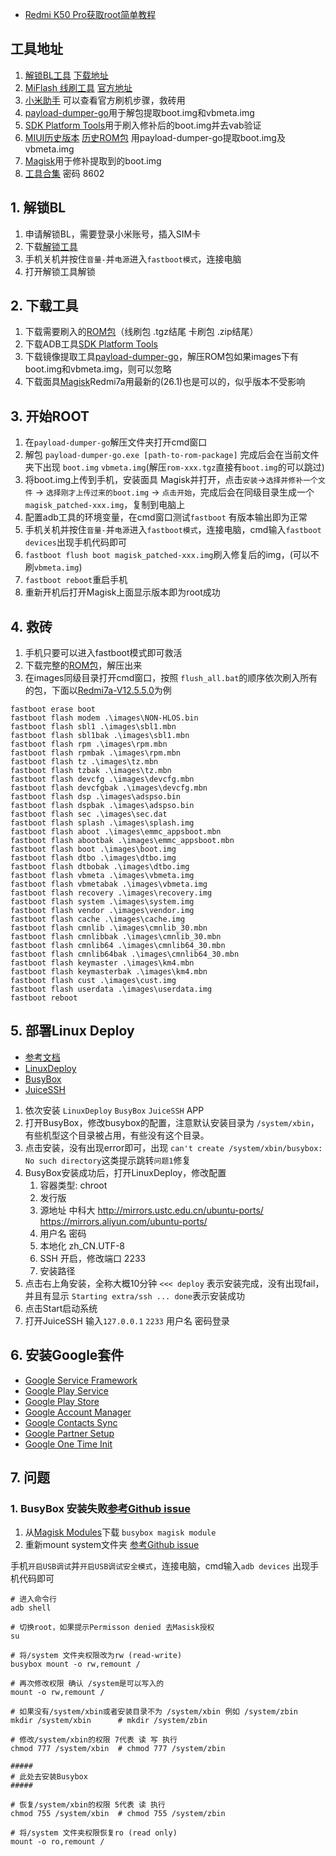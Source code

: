 - [Redmi K50 Pro获取root简单教程](https://www.coolapk.com/feed/34505971)

## 工具地址
1. [解锁BL工具](https://www.miui.com/unlock/index.html) [下载地址](https://www.miui.com/unlock/download.html)
2. [MiFlash 线刷工具](https://miuiver.com/miflash/) [官方地址](http://bigota.d.miui.com/tools/MiFlash2018-5-28-0.zip)
3. [小米助手](http://zhushou.xiaomi.com/) 可以查看官方刷机步骤，救砖用
4. [payload-dumper-go](https://github.com/ssut/payload-dumper-go/releases)用于解包提取boot.img和vbmeta.img
5. [SDK Platform Tools](https://developer.android.google.cn/studio/releases/platform-tools)用于刷入修补后的boot.img并去vab验证
6. [MIUI历史版本](https://miuiver.com/) [历史ROM包](https://xiaomirom.com/) 用payload-dumper-go提取boot.img及vbmeta.img
7. [Magisk](https://github.com/topjohnwu/Magisk/releases)用于修补提取到的boot.img
8. [工具合集](https://wwc.lanzouy.com/b0cy2vbvc) 密码 8602


## 1. 解锁BL
1. 申请解锁BL，需要登录小米账号，插入SIM卡
2. 下载[解锁工具](https://www.miui.com/unlock/download.html)
3. 手机关机并按住`音量-`并`电源`进入`fastboot模式`，连接电脑
4. 打开解锁工具解锁


## 2. 下载工具
1. 下载需要刷入的[ROM包](https://xiaomirom.com/)（线刷包 .tgz结尾 卡刷包 .zip结尾）
2. 下载ADB工具[SDK Platform Tools](https://developer.android.google.cn/studio/releases/platform-tools)
3. 下载镜像提取工具[payload-dumper-go](https://github.com/ssut/payload-dumper-go/releases)，解压ROM包如果images下有boot.img和vbmeta.img，则可以忽略
4. 下载面具[Magisk](https://github.com/topjohnwu/Magisk/releases)Redmi7a用最新的(26.1)也是可以的，似乎版本不受影响


## 3. 开始ROOT
1. 在`payload-dumper-go`解压文件夹打开cmd窗口
2. 解包 `payload-dumper-go.exe [path-to-rom-package]` 完成后会在当前文件夹下出现 `boot.img` `vbmeta.img`(解压`rom-xxx.tgz`直接有`boot.img`的可以跳过)
3. 将boot.img上传到手机，安装面具 Magisk并打开，点击`安装`->`选择并修补一个文件` -> `选择刚才上传过来的boot.img` -> `点击开始`，完成后会在同级目录生成一个 `magisk_patched-xxx.img`，复制到电脑上
4. 配置adb工具的环境变量，在cmd窗口测试`fastboot` 有版本输出即为正常
5. 手机关机并按住`音量-`并`电源`进入`fastboot模式`，连接电脑，cmd输入`fastboot devices`出现手机代码即可
6. `fastboot flush boot magisk_patched-xxx.img`刷入修复后的img，(可以不刷`vbmeta.img`)
7. `fastboot reboot`重启手机
8. 重新开机后打开Magisk上面显示版本即为root成功


## 4. 救砖
1. 手机只要可以进入fastboot模式即可救活
2. 下载完整的[ROM包](https://xiaomirom.com/)，解压出来
3. 在images同级目录打开cmd窗口，按照 `flush_all.bat`的顺序依次刷入所有的包，下面以[Redmi7a-V12.5.5.0](https://xiaomirom.com/download/redmi-7a-pine-stable-V12.5.5.0.QCMCNXM/#china-fastboot)为例

```shell
fastboot erase boot
fastboot flash modem .\images\NON-HLOS.bin 
fastboot flash sbl1 .\images\sbl1.mbn
fastboot flash sbl1bak .\images\sbl1.mbn 
fastboot flash rpm .\images\rpm.mbn
fastboot flash rpmbak .\images\rpm.mbn
fastboot flash tz .\images\tz.mbn 
fastboot flash tzbak .\images\tz.mbn
fastboot flash devcfg .\images\devcfg.mbn
fastboot flash devcfgbak .\images\devcfg.mbn
fastboot flash dsp .\images\adspso.bin
fastboot flash dspbak .\images\adspso.bin
fastboot flash sec .\images\sec.dat
fastboot flash splash .\images\splash.img
fastboot flash aboot .\images\emmc_appsboot.mbn
fastboot flash abootbak .\images\emmc_appsboot.mbn
fastboot flash boot .\images\boot.img
fastboot flash dtbo .\images\dtbo.img
fastboot flash dtbobak .\images\dtbo.img
fastboot flash vbmeta .\images\vbmeta.img
fastboot flash vbmetabak .\images\vbmeta.img
fastboot flash recovery .\images\recovery.img
fastboot flash system .\images\system.img
fastboot flash vendor .\images\vendor.img
fastboot flash cache .\images\cache.img
fastboot flash cmnlib .\images\cmnlib_30.mbn
fastboot flash cmnlibbak .\images\cmnlib_30.mbn
fastboot flash cmnlib64 .\images\cmnlib64_30.mbn
fastboot flash cmnlib64bak .\images\cmnlib64_30.mbn
fastboot flash keymaster .\images\km4.mbn
fastboot flash keymasterbak .\images\km4.mbn
fastboot flash cust .\images\cust.img
fastboot flash userdata .\images\userdata.img
fastboot reboot
```


## 5. 部署Linux Deploy
- [参考文档](https://www.jianshu.com/p/732c741cf5f4)
- [LinuxDeploy](https://github.com/meefik/linuxdeploy/releases/download/2.6.0/linuxdeploy-2.6.0-259.apk)
- [BusyBox](https://github.com/meefik/busybox/releases/download/1.34.1/busybox-v1_34_1-52.apk)
- [JuiceSSH](https://juicessh.com/changelog#v3.2.2)
1. 依次安装 `LinuxDeploy` `BusyBox` `JuiceSSH` APP
2. 打开BusyBox，修改busybox的配置，注意默认安装目录为 `/system/xbin`， 有些机型这个目录被占用，有些没有这个目录。
3. 点击安装，没有出现error即可，出现 `can't create /system/xbin/busybox: No such directory`这类提示跳转`问题1`修复
4. BusyBox安装成功后，打开LinuxDeploy，修改配置
   1. 容器类型: chroot
   2. 发行版
   3. 源地址 中科大 http://mirrors.ustc.edu.cn/ubuntu-ports/ https://mirrors.aliyun.com/ubuntu-ports/
   4. 用户名 密码
   5. 本地化 zh_CN.UTF-8
   6. SSH 开启，修改端口 2233
   7. 安装路径
5. 点击右上角安装，全称大概10分钟 `<<< deploy` 表示安装完成，没有出现fail，并且有显示 `Starting extra/ssh ... done`表示安装成功
6. 点击Start启动系统
7. 打开JuiceSSH 输入`127.0.0.1` `2233` 用户名 密码登录


## 6. 安装Google套件
- [Google Service Framework](https://apkpure.com/cn/google-services-framework/com.google.android.gsf/download/23-APK)
- [Google Play Service](https://apkpure.com/cn/google-play-services/com.google.android.gms/download/232316019-APK-3ee053e71fd3644fdfa3c6fc6f327c5f)
- [Google Play Store](https://apkpure.com/cn/google-play-store/com.android.vending/download/83631210-APK)
- [Google Account Manager](https://apkpure.com/cn/google-account-manager/com.google.android.gsf.login/download)
- [Google Contacts Sync](https://apkpure.com/cn/google-contacts-sync/com.google.android.syncadapters.contacts/download/32-APK)
- [Google Partner Setup]()
- [Google One Time Init]()


## 7. 问题
### 1. BusyBox 安装失败[参考Github issue](https://github.com/meefik/busybox/issues/125)
1. 从[Magisk Modules](https://www.androidacy.com/magisk-modules-repository/)下载 `busybox magisk module` 
2. 重新mount system文件夹 [参考Github issue](https://github.com/meefik/busybox/issues/93)

手机`开启USB调试`并`开启USB调试安全模式`，连接电脑，cmd输入`adb devices` 出现手机代码即可
```shell
# 进入命令行
adb shell

# 切换root，如果提示Permisson denied 去Masisk授权
su 

# 将/system 文件夹权限改为rw (read-write)
busybox mount -o rw,remount /

# 再次修改权限 确认 /system是可以写入的
mount -o rw,remount /

# 如果没有/system/xbin或者安装目录不为 /system/xbin 例如 /system/zbin
mkdir /system/xbin      # mkdir /system/zbin

# 修改/system/xbin的权限 7代表 读 写 执行
chmod 777 /system/xbin  # chmod 777 /system/zbin

#####
# 此处去安装Busybox
#####

# 恢复/system/xbin的权限 5代表 读 执行
chmod 755 /system/xbin  # chmod 755 /system/zbin

# 将/system 文件夹权限恢复ro (read only)
mount -o ro,remount /
```
